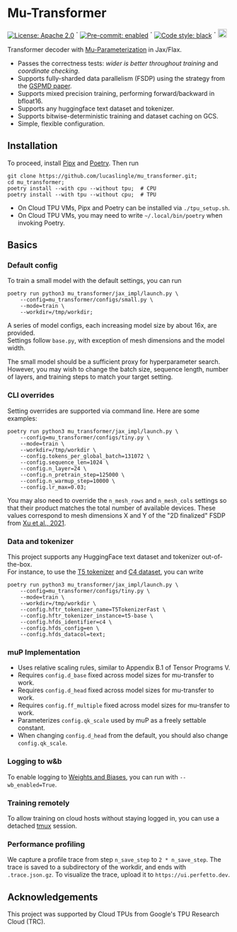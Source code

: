 
# Mu-Transformer

[![License: Apache 2.0](https://img.shields.io/badge/License:-Apache_2.0-FFFFFF?labelColor=FFFFFF&style=flat-square)](https://opensource.org/licenses/Apache-2.0)
ॱ [![Pre-commit: enabled](https://img.shields.io/badge/Pre--Commit:-Enabled-FFFFFF?logo=pre-commit&logoColor=black&labelColor=FFFFFF&style=flat-square)](https://pre-commit.com/)
ॱ [![Code style: black](https://img.shields.io/badge/Code%20Style:-Black-FFFFFF?labelColor=FFFFFF&style=flat-square)](https://github.com/psf/black)
ॱ <a href="https://wandb.ai/lucaslingle/mu_transformer/workspace?workspace=user-lucaslingle">
    <img src="https://img.shields.io/badge/Weights_&_Biases-FFFFFF?style=for-the-badge&logo=WeightsAndBiases&logoColor=black&labelColor=FFFFFF"  height="20" />
</a>

Transformer decoder with [Mu-Parameterization](https://arxiv.org/abs/2203.03466) in Jax/Flax.

- Passes the correctness tests: *wider is better throughout training* and *coordinate checking*.
- Supports fully-sharded data parallelism (FSDP) using the strategy from the [GSPMD paper](https://arxiv.org/abs/2105.04663).
- Supports mixed precision training, performing forward/backward in bfloat16.
- Supports any huggingface text dataset and tokenizer.
- Supports bitwise-deterministic training and dataset caching on GCS. 
- Simple, flexible configuration.

## Installation

To proceed, install [Pipx](https://github.com/pypa/pipx) and [Poetry](https://github.com/python-poetry/poetry). Then run
```
git clone https://github.com/lucaslingle/mu_transformer.git;
cd mu_transformer;
poetry install --with cpu --without tpu;  # CPU
poetry install --with tpu --without cpu;  # TPU
```
- On Cloud TPU VMs, Pipx and Poetry can be installed via ```./tpu_setup.sh```.
- On Cloud TPU VMs, you may need to write ```~/.local/bin/poetry``` when invoking Poetry. 

## Basics

### Default config

To train a small model with the default settings, you can run
```
poetry run python3 mu_transformer/jax_impl/launch.py \
    --config=mu_transformer/configs/small.py \
    --mode=train \
    --workdir=/tmp/workdir;
```
A series of model configs, each increasing model size by about 16x, are provided.   
Settings follow ```base.py```, with exception of mesh dimensions and the model width. 

The small model should be a sufficient proxy for hyperparameter search. 
However, you may wish to change the batch size, sequence length, number of layers, and training steps to match your target setting. 

### CLI overrides

Setting overrides are supported via command line. Here are some examples:
```
poetry run python3 mu_transformer/jax_impl/launch.py \
    --config=mu_transformer/configs/tiny.py \
    --mode=train \
    --workdir=/tmp/workdir \
    --config.tokens_per_global_batch=131072 \
    --config.sequence_len=1024 \
    --config.n_layer=24 \
    --config.n_pretrain_step=125000 \
    --config.n_warmup_step=10000 \
    --config.lr_max=0.03;
```
You may also need to override the ```n_mesh_rows``` and ```n_mesh_cols``` settings so that their product matches the total number of available devices. These values correspond to mesh dimensions X and Y of the "2D finalized" FSDP from [Xu et al., 2021](https://arxiv.org/abs/2105.04663). 

### Data and tokenizer

This project supports any HuggingFace text dataset and tokenizer out-of-the-box.  
For instance, to use the [T5 tokenizer](https://huggingface.co/docs/transformers/model_doc/t5#transformers.T5TokenizerFast) and [C4 dataset](https://huggingface.co/datasets/c4), you can write
```
poetry run python3 mu_transformer/jax_impl/launch.py \
    --config=mu_transformer/configs/tiny.py \
    --mode=train \
    --workdir=/tmp/workdir \
    --config.hftr_tokenizer_name=T5TokenizerFast \
    --config.hftr_tokenizer_instance=t5-base \
    --config.hfds_identifier=c4 \
    --config.hfds_config=en \
    --config.hfds_datacol=text;
```

### muP Implementation

- Uses relative scaling rules, similar to Appendix B.1 of Tensor Programs V.
- Requires ```config.d_base``` fixed across model sizes for mu-transfer to work. 
- Requires ```config.d_head``` fixed across model sizes for mu-transfer to work. 
- Requires ```config.ff_multiple``` fixed across model sizes for mu-transfer to work. 
- Parameterizes ```config.qk_scale``` used by muP as a freely settable constant.
- When changing ```config.d_head``` from the default, you should also change ```config.qk_scale```. 

### Logging to w&b

To enable logging to [Weights and Biases](https://wandb.ai/), you can run with ```--wb_enabled=True```.

### Training remotely

To allow training on cloud hosts without staying logged in, you can use a detached [tmux](https://github.com/tmux/tmux) session. 

### Performance profiling

We capture a profile trace from step ```n_save_step``` to ```2 * n_save_step```. 
The trace is saved to a subdirectory of the workdir, and ends with ```.trace.json.gz```. To visualize the trace, upload it to ```https://ui.perfetto.dev```.

## Acknowledgements

This project was supported by Cloud TPUs from Google's TPU Research Cloud (TRC).
